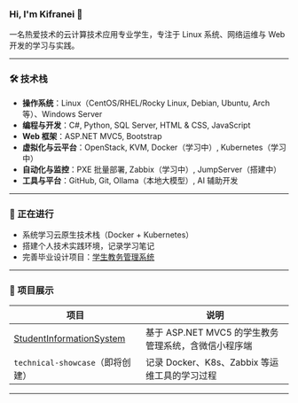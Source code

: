 ### Hi, I'm Kifranei 👋

一名热爱技术的云计算技术应用专业学生，专注于 Linux 系统、网络运维与 Web 开发的学习与实践。

---

### 🛠 技术栈

- **操作系统**：Linux（CentOS/RHEL/Rocky Linux, Debian, Ubuntu, Arch等）、Windows Server
- **编程与开发**：C#, Python, SQL Server, HTML &amp; CSS, JavaScript
- **Web 框架**：ASP.NET MVC5, Bootstrap
- **虚拟化与云平台**：OpenStack, KVM, Docker（学习中）, Kubernetes（学习中）
- **自动化与监控**：PXE 批量部署, Zabbix（学习中）, JumpServer（搭建中）
- **工具与平台**：GitHub, Git, Ollama（本地大模型）, AI 辅助开发

---

### 🚀 正在进行

- 系统学习云原生技术栈（Docker + Kubernetes）
- 搭建个人技术实践环境，记录学习笔记
- 完善毕业设计项目：[学生教务管理系统](https://github.com/Kifranei/StudentInformationSystem)

---

### 📂 项目展示

| 项目 | 说明 |
|------|------|
| [StudentInformationSystem](https://github.com/Kifranei/StudentInformationSystem) | 基于 ASP.NET MVC5 的学生教务管理系统，含微信小程序端 |
| `technical-showcase`（即将创建） | 记录 Docker、K8s、Zabbix 等运维工具的学习过程 |

---
